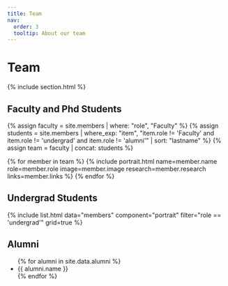 ```yaml
---
title: Team
nav:
  order: 3
  tooltip: About our team
---
```


# Team

{% include section.html %}

## Faculty and Phd Students

<div class="team-grid-wrapper">
  {% assign faculty = site.members | where: "role", "Faculty" %}
  {% assign students = site.members | where_exp: "item", "item.role != 'Faculty' and item.role != 'undergrad' and item.role != 'alumni'" | sort: "lastname" %}
  {% assign team = faculty | concat: students %}

  {% for member in team %}
    {% include portrait.html 
      name=member.name
      role=member.role
      image=member.image
      research=member.research
      links=member.links
    %}
  {% endfor %}
</div>

## Undergrad Students

<div class="team-grid-wrapper">
  {% include list.html data="members" component="portrait" filter="role == 'undergrad'" grid=true %}
</div>

## Alumni

<ul class="alumni-list">
  {% for alumni in site.data.alumni %}
    <li>{{ alumni.name }}</li>
  {% endfor %}
</ul>

